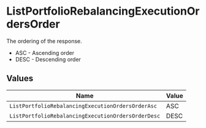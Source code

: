 # ListPortfolioRebalancingExecutionOrdersOrder

The ordering of the response.
* ASC - Ascending order
* DESC - Descending order


## Values

| Name                                               | Value                                              |
| -------------------------------------------------- | -------------------------------------------------- |
| `ListPortfolioRebalancingExecutionOrdersOrderAsc`  | ASC                                                |
| `ListPortfolioRebalancingExecutionOrdersOrderDesc` | DESC                                               |